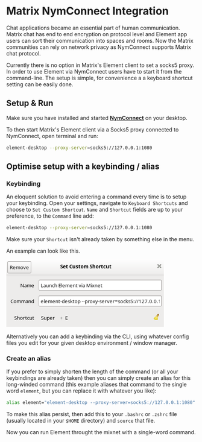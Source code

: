 # Matrix NymConnect Integration


Chat applications became an essential part of human communication. Matrix chat has end to end encryption on protocol level and Element app users can sort their communication into spaces and rooms. Now the Matrix communities can rely on network privacy as NymConnect supports Matrix chat protocol.

Currently there is no option in Matrix's Element client to set a socks5 proxy. In order to use Element via NymConnect users have to start it from the command-line. The setup is simple, for convenience a a keyboard shortcut setting can be easily done.


## Setup & Run

Make sure you have installed and started **[NymConnect](https://nymtech.net/developers/quickstart/nymconnect-gui.html)** on your desktop.

To then start Matrix's Element client via a Socks5 proxy connected to NymConnect, open terminal and run:

```sh
element-desktop --proxy-server=socks5://127.0.0.1:1080
```

## Optimise setup with a keybinding / alias

### Keybinding
An eloquent solution to avoid entering a command every time is to setup your keybinding. Open your settings, navigate to `Keyboard Shortcuts` and choose to `Set Custom Shortcut`. `Name` and `Shortcut` fields are up to your preference, to the `Command` line add:

```sh
element-desktop --proxy-server=socks5://127.0.0.1:1080
```
Make sure your `Shortcut` isn't already taken by something else in the menu.

An example can look like this.

![](pic/element_nym_keybind.png)

Alternatively you can add a keybinding via the CLI, using whatever config files you edit for your given desktop environment / window manager.

### Create an alias
If you prefer to simply shorten the length of the command (or all your keybindings are already taken) then you can simply create an alias for this long-winded command (this example aliases that command to the single word `element`, but you can replace it with whatever you like):

```sh
alias element="element-desktop --proxy-server=socks5://127.0.0.1:1080"
```

To make this alias persist, then add this to your `.bashrc` or `.zshrc` file (usually located in your `$HOME` directory) and `source` that file.

Now you can run Element throught the mixnet with a single-word command.
